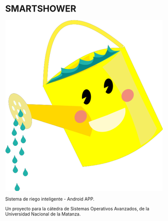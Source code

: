 # SMARTSHOWER

![Logo SMARTSHOWER](smartshower.png)

Sistema de riego inteligente - Android APP.

Un proyecto para la cátedra de Sistemas Operativos Avanzados, de la Universidad
Nacional de la Matanza.
